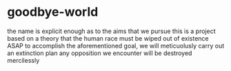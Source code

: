 # goodbye-world
the name is explicit enough as to the aims that we pursue
this is a project based on a theory that the human race must be wiped out of existence ASAP
to accomplish the aforementioned goal, we will meticuolusly carry out an extinction plan
any opposition we encounter will be destroyed mercilessly

